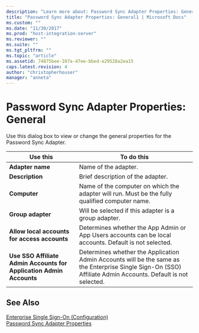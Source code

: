 ```yaml
---
description: "Learn more about: Password Sync Adapter Properties: General"
title: "Password Sync Adapter Properties: General1 | Microsoft Docs"
ms.custom: ""
ms.date: "11/30/2017"
ms.prod: "host-integration-server"
ms.reviewer: ""
ms.suite: ""
ms.tgt_pltfrm: ""
ms.topic: "article"
ms.assetid: 74875bee-107a-47ee-bbed-e29528a2ea15
caps.latest.revision: 4
author: "christopherhouser"
manager: "anneta"
---
```

# Password Sync Adapter Properties: General
Use this dialog box to view or change the general properties for the Password Sync Adapter.  
  
|Use this|To do this|  
|--------------|----------------|  
|**Adapter name**|Name of the adapter.|  
|**Description**|Brief description of the adapter.|  
|**Computer**|Name of the computer on which the adapter will run. Must be the fully qualified computer name.|  
|**Group adapter**|Will be selected if this adapter is a group adapter.|  
|**Allow local accounts for access accounts**|Determines whether the App Admin or App Users accounts can be local accounts. Default is not selected.|  
|**Use SSO Affiliate Admin Accounts for Application Admin Accounts**|Determines whether the Application Admin Accounts will be the same as the Enterprise Single Sign-On (SSO) Affiliate Admin Accounts. Default is not selected.|  
  
## See Also  
 [Enterprise Single Sign-On (Configuration)](../core/enterprise-single-sign-on-configuration-1.md)   
 [Password Sync Adapter Properties](../core/password-sync-adapter-properties2.md)
